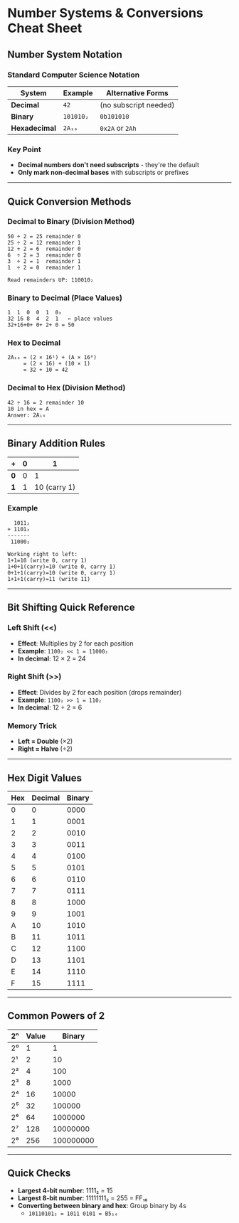 # Number Systems & Conversions Cheat Sheet

## Number System Notation

### Standard Computer Science Notation
| System | Example | Alternative Forms |
|--------|---------|-------------------|
| **Decimal** | `42` | (no subscript needed) |
| **Binary** | `101010₂` | `0b101010` |
| **Hexadecimal** | `2A₁₆` | `0x2A` or `2Ah` |

### Key Point
- **Decimal numbers don't need subscripts** - they're the default
- **Only mark non-decimal bases** with subscripts or prefixes

---

## Quick Conversion Methods

### Decimal to Binary (Division Method)
```
50 ÷ 2 = 25 remainder 0
25 ÷ 2 = 12 remainder 1  
12 ÷ 2 = 6  remainder 0
6  ÷ 2 = 3  remainder 0
3  ÷ 2 = 1  remainder 1
1  ÷ 2 = 0  remainder 1

Read remainders UP: 110010₂
```

### Binary to Decimal (Place Values)
```
1  1  0  0  1  0₂
32 16 8  4  2  1   ← place values
32+16+0+ 0+ 2+ 0 = 50
```

### Hex to Decimal
```
2A₁₆ = (2 × 16¹) + (A × 16⁰)
     = (2 × 16) + (10 × 1)
     = 32 + 10 = 42
```

### Decimal to Hex (Division Method)
```
42 ÷ 16 = 2 remainder 10
10 in hex = A
Answer: 2A₁₆
```

---

## Binary Addition Rules

| + | 0 | 1 |
|---|---|---|
| **0** | 0 | 1 |
| **1** | 1 | 10 (carry 1) |

### Example
```
  1011₂
+ 1101₂
-------
 11000₂

Working right to left:
1+1=10 (write 0, carry 1)
1+0+1(carry)=10 (write 0, carry 1)  
0+1+1(carry)=10 (write 0, carry 1)
1+1+1(carry)=11 (write 11)
```

---

## Bit Shifting Quick Reference

### Left Shift (<<)
- **Effect**: Multiplies by 2 for each position
- **Example**: `1100₂ << 1 = 11000₂`
- **In decimal**: 12 × 2 = 24

### Right Shift (>>)
- **Effect**: Divides by 2 for each position (drops remainder)
- **Example**: `1100₂ >> 1 = 110₂`
- **In decimal**: 12 ÷ 2 = 6

### Memory Trick
- **Left = Double** (×2)
- **Right = Halve** (÷2)

---

## Hex Digit Values
| Hex | Decimal | Binary |
|-----|---------|--------|
| 0   | 0       | 0000   |
| 1   | 1       | 0001   |
| 2   | 2       | 0010   |
| 3   | 3       | 0011   |
| 4   | 4       | 0100   |
| 5   | 5       | 0101   |
| 6   | 6       | 0110   |
| 7   | 7       | 0111   |
| 8   | 8       | 1000   |
| 9   | 9       | 1001   |
| A   | 10      | 1010   |
| B   | 11      | 1011   |
| C   | 12      | 1100   |
| D   | 13      | 1101   |
| E   | 14      | 1110   |
| F   | 15      | 1111   |

---

## Common Powers of 2
| 2ⁿ | Value | Binary |
|----|-------|--------|
| 2⁰ | 1     | 1      |
| 2¹ | 2     | 10     |
| 2² | 4     | 100    |
| 2³ | 8     | 1000   |
| 2⁴ | 16    | 10000  |
| 2⁵ | 32    | 100000 |
| 2⁶ | 64    | 1000000|
| 2⁷ | 128   | 10000000|
| 2⁸ | 256   | 100000000|

---

## Quick Checks
- **Largest 4-bit number**: 1111₂ = 15
- **Largest 8-bit number**: 11111111₂ = 255 = FF₁₆
- **Converting between binary and hex**: Group binary by 4s
  - `10110101₂ = 1011 0101 = B5₁₆`